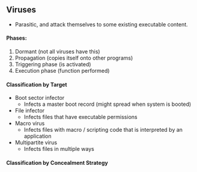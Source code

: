 ## Viruses 
- Parasitic, and attack themselves to some existing executable content.
#### Phases:
1. Dormant (not all viruses have this)
2. Propagation (copies itself onto other programs)
3. Triggering phase (is activated)
4. Execution phase (function performed)

#### Classification by Target
- Boot sector infector
	- Infects a master boot record (might spread when system is booted)
- File infector
	- Infects files that have executable permissions
- Macro virus
	- Infects files with macro / scripting code that is interpreted by an application
- Multipartite virus
	- Infects files in multiple ways
#### Classification by Concealment Strategy
